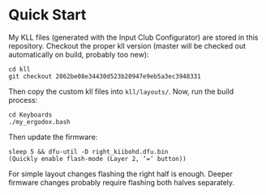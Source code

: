 # Quick Start

My KLL files (generated with the Input Club Configurator) are stored in this repository. Checkout the proper kll version (master will be checked out automatically on build, probably too new):

    cd kll
    git checkout 2062be08e34430d523b20947e9eb5a3ec3948331

Then copy the custom kll files into `kll/layouts/`. Now, run the build process:

    cd Keyboards
    ./my_ergodox.bash

Then update the firmware:

    sleep 5 && dfu-util -D right_kiibohd.dfu.bin
    (Quickly enable flash-mode (Layer 2, ‘=‘ button))

For simple layout changes flashing the right half is enough. Deeper firmware changes probably require flashing both halves separately.

